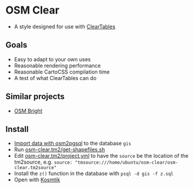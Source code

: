# OSM Clear
* A style designed for use with [ClearTables](https://github.com/pnorman/ClearTables)

## Goals
- Easy to adapt to your own uses
- Reasonable rendering performance
- Reasonable CartoCSS compilation time
- A test of what ClearTables can do

## Similar projects
- [OSM Bright](https://github.com/mapbox/osm-bright)

## Install
- [Import data with osm2pgsql](https://github.com/pnorman/ClearTables#usage) to the database `gis`
- Run [osm-clear.tm2/get-shapefiles.sh](osm-clear.tm2/get-shapefiles.sh)
- Edit [osm-clear.tm2/project.yml](osm-clear.tm2/project.yml) to have the `source` be the location of the tm2source, e.g. ``source: "tmsource:///home/ubuntu/osm-clear/osm-clear.tm2source"``
- Install the `z()` function in the database with `psql -d gis -f z.sql`
- Open with [Kosmtik](https://github.com/kosmtik/kosmtik)
